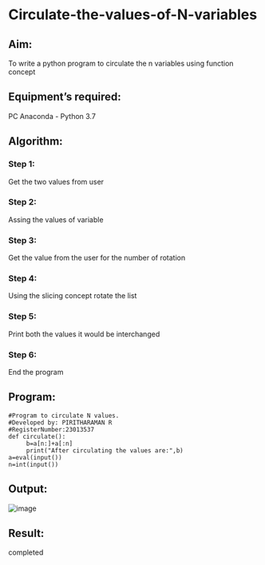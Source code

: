 # Circulate-the-values-of-N-variables
## Aim:
To write a python program to circulate the n variables using function concept
## Equipment’s required:
PC
Anaconda - Python 3.7
## Algorithm: 
### Step 1:
Get the two values from user
### Step 2:
Assing the values of variable
### Step 3: 
Get the value from the user for the number of rotation
### Step 4: 
Using the slicing concept rotate the list

### Step 5:
Print both the values it would be interchanged
### Step 6: 
End the program
## Program:
```
#Program to circulate N values.
#Developed by: PIRITHARAMAN R
#RegisterNumber:23013537
def circulate():
     b=a[n:]+a[:n]
     print("After circulating the values are:",b)
a=eval(input())
n=int(input())
```
## Output:
![image](https://github.com/ramanpiritha/Circulate-the-values-of-N-variables/assets/147084116/0101d34e-796b-4ae9-a55c-a09a0da8a704)

## Result:
completed
